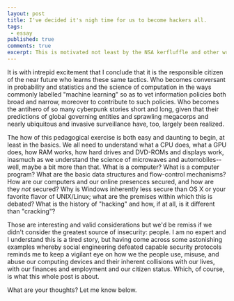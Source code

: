 ```yaml
---
layout: post
title: I've decided it's nigh time for us to become hackers all.
tags:
 - essay
published: true
comments: true
excerpt: This is motivated not least by the NSA kerfluffle and other wrong-doing, the decades-long attempts by governing bodies to stifle the tools for their citizens to express themselves, especially _as_ a citizenry corralling their governing bodies, and the increasing ease with which anyone with an unimpressive fluency with digital technology can make endroads around security and good intentions.
---
```

It is with intrepid excitement that I conclude that it is the responsible citizen of the near future who learns these same tactics. Who becomes conversant in probability and statistics and the science of computation in the ways commonly labelled "machine learning" so as to vet information policies both broad and narrow, moreover to contribute to such policies. Who becomes the antihero of so many cyberpunk stories short and long, given that their predictions of global governing entities and sprawling megacorps and nearly ubiquitous and invasive surveillance have, too, largely been realized.

The how of this pedagogical exercise is both easy and daunting to begin, at least in the basics. We all need to understand what a CPU does, what a GPU does, how RAM works, how hard drives and DVD-ROMs and displays work, inasmuch as we understand the science of microwaves and automobiles--well, maybe a bit more than that. What is a computer? What is a computer program? What are the basic data structures and flow-control mechanisms? How are our computers and our online presences secured, and how are they _not_ secured? Why is Windows inherently less secure than OS X or your favorite flavor of UNIX/Linux; what are the premises within which this is debated? What is the history of "hacking" and how, if at all, is it different than "cracking"?

Those are interesting and valid considerations but we'd be remiss if we didn't consider the greatest source of insecurity: people. I am no expert and I understand this is a tired story, but having come across some astonishing examples whereby social engineering defeated capable security protocols reminds me to keep a vigilant eye on how we the people use, misuse, and abuse our computing devices and their inherent collisions with our lives, with our finances and employment and our citizen status. Which, of course, is what this whole post is about.

What are your thoughts? Let me know below.

